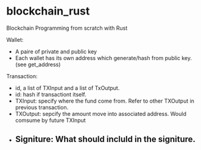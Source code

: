 # blockchain_rust
Blockchain Programming from scratch with Rust

Wallet:
  - A paire of private and public key
  - Each wallet has its own address which generate/hash from public key.(see get_address)

Transaction:
  - id, a list of TXInput and a list of TxOutput.
  - id: hash if transactiont itself.
  - TXInput: specify where the fund come from. Refer to other TXOutput in previous transaction.
  - TXOutput: sepcify the amount move into associated address. Would comsume by future TXInput
  - Signiture: What should incluld in the signiture.
    - 